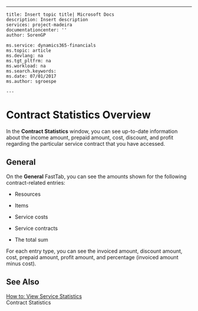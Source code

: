 ---
    title: Insert topic title| Microsoft Docs
    description: Insert description
    services: project-madeira
    documentationcenter: ''
    author: SorenGP

    ms.service: dynamics365-financials
    ms.topic: article
    ms.devlang: na
    ms.tgt_pltfrm: na
    ms.workload: na
    ms.search.keywords:
    ms.date: 07/01/2017
    ms.author: sgroespe

    ---
# Contract Statistics Overview
In the **Contract Statistics** window, you can see up-to-date information about the income amount, prepaid amount, cost, discount, and profit regarding the particular service contract that you have accessed.  
  
## General  
 On the **General** FastTab, you can see the amounts shown for the following contract-related entries:  
  
-   Resources  
  
-   Items  
  
-   Service costs  
  
-   Service contracts  
  
-   The total sum  
  
 For each entry type, you can see the invoiced amount, discount amount, cost, prepaid amount, profit amount, and percentage \(invoiced amount minus cost\).  
  
## See Also  
 [How to: View Service Statistics](../FullExperience/how-to-view-service-statistics.md)   
 Contract Statistics